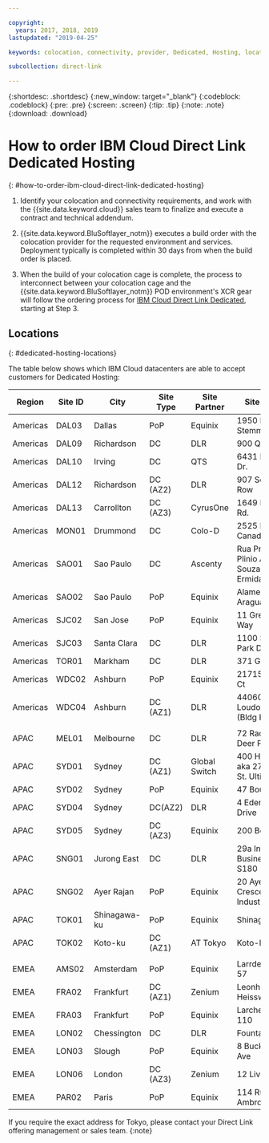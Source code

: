 ```yaml
---

copyright:
  years: 2017, 2018, 2019
lastupdated: "2019-04-25"

keywords: colocation, connectivity, provider, Dedicated, Hosting, locations, PoP, datacenter, data, center, contract, addendum

subcollection: direct-link

---
```


{:shortdesc: .shortdesc}
{:new_window: target="_blank"}
{:codeblock: .codeblock}
{:pre: .pre}
{:screen: .screen}
{:tip: .tip}
{:note: .note}
{:download: .download}

# How to order IBM Cloud Direct Link Dedicated Hosting
{: #how-to-order-ibm-cloud-direct-link-dedicated-hosting}

1. Identify your colocation and connectivity requirements, and work with the {{site.data.keyword.cloud}} sales team to finalize and execute a contract and technical addendum.
2. {{site.data.keyword.BluSoftlayer_notm}} executes a build order with the colocation provider for the requested environment and services. Deployment typically is completed within 30 days from when the build order is placed.

3. When the build of your colocation cage is complete, the process to interconnect between your colocation cage and the {{site.data.keyword.BluSoftlayer_notm}} POD environment's XCR gear will follow the ordering process for [IBM Cloud Direct Link Dedicated](/docs/infrastructure/direct-link?topic=direct-link-how-to-order-ibm-cloud-direct-link-dedicated), starting at Step 3.

## Locations
{: #dedicated-hosting-locations}

The table below shows which IBM Cloud datacenters are able to accept customers for Dedicated Hosting:

| Region | Site ID | City | Site Type | Site Partner | Site Address |
|-------|-------|-------|-------|-------|-------|
| Americas | DAL03 | Dallas |	PoP |	Equinix |	1950 N. Stemmons |
| Americas | DAL09 | Richardson | DC | DLR | 900 Quality Way |
| Americas | DAL10 | Irving | DC | QTS | 6431 Longhorn Dr. |
| Americas | DAL12 | Richardson |	DC (AZ2) | DLR | 907 Security Row |
| Americas | DAL13 | Carrollton | DC (AZ3) | CyrusOne | 1649 Frankford Rd. |
| Americas | MON01 | Drummond  | DC | Colo-D  | 2525 Rue Canadien |
| Americas | SAO01 | Sao Paulo | DC | Ascenty | Rua Presbitero Plinio Alves de Souza, 757 J. Ermida II, Jundial|
| Americas | SAO02 | Sao Paulo | PoP | Equinix | Alameda Araguaia |
| Americas | SJC02 | San Jose |	PoP |	Equinix |	11 Great Oaks Way |
| Americas | SJC03 | Santa Clara | DC | DLR | 1100 Space Park Drive |
| Americas | TOR01 | Markham | DC | DLR | 371 Gough Rd. |
| Americas | WDC02 | Ashburn | PoP | Equinix | 21715 Filigree Ct |
| Americas | WDC04 | Ashburn | DC (AZ1) | DLR | 44060 Digital Loudoun Plaza (Bldg K) |
|  |  |  |  |  |  |
| APAC | MEL01 |  Melbourne  |  DC |  DLR |  72 Radnor Drive, Deer Park |
| APAC |  SYD01 |  Sydney | DC (AZ1) | Global Switch  |  400 Harris Street aka 273 Pyrmont St. Ultimo |
| APAC |	SYD02 |	 Sydney |	PoP |	Equinix |	47 Bourke Rd |
| APAC |	SYD04 |	 Sydney |	DC(AZ2) |	DLR |	4 Eden Park Drive |
| APAC |	SYD05 |	 Sydney |	DC (AZ3) |	Equinix |	200 Bourke Rd |
| APAC |  SNG01 |  Jurong East |  DC | DLR |  29a International Business Park, S180 |
| APAC |  SNG02 |	Ayer Rajan	| PoP |	Equinix |	20 Ayer Rajan Crescent Industrial Park |
| APAC | TOK01 |	Shinagawa-ku | PoP | Equinix |	Shinagawa-ku |
| APAC | TOK02  |  Koto-ku | DC (AZ1) | AT Tokyo  |  Koto-ku |
|  |  |  |  |  |  |
| EMEA | AMS02 |	Amsterdam |	PoP |	Equinix |	Larrderhoogtweg 57 |
| EMEA | FRA02  | Frankfurt |  DC (AZ1) | Zenium   | Leonhard - Heisswolf Str. 4 |
| EMEA | FRA03 |	Frankfurt |	PoP |	Equinix |	Larchenstrasse 110 |
| EMEA | LON02  | Chessington | DC  | DLR  |  Fountain Court |
| EMEA | LON03 | Slough |	PoP |	Equinix |	8 Buckingham Ave |
| EMEA | LON06 | London |	DC (AZ3) |	Zenium |	12 Liverpool Rd |
| EMEA | PAR02 | Paris | PoP | Equinix |	114 Rue Ambroise Croizat |


If you require the exact address for Tokyo, please contact your Direct Link offering management or sales team.
{:note}
